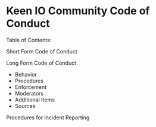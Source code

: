 # Keen IO Community Code of Conduct

Table of Contents:

Short Form Code of Conduct

Long Form Code of Conduct
- Behavior
- Procedures
- Enforcement
- Moderators
- Additional Items
- Sources

Procedures for Incident Reporting
